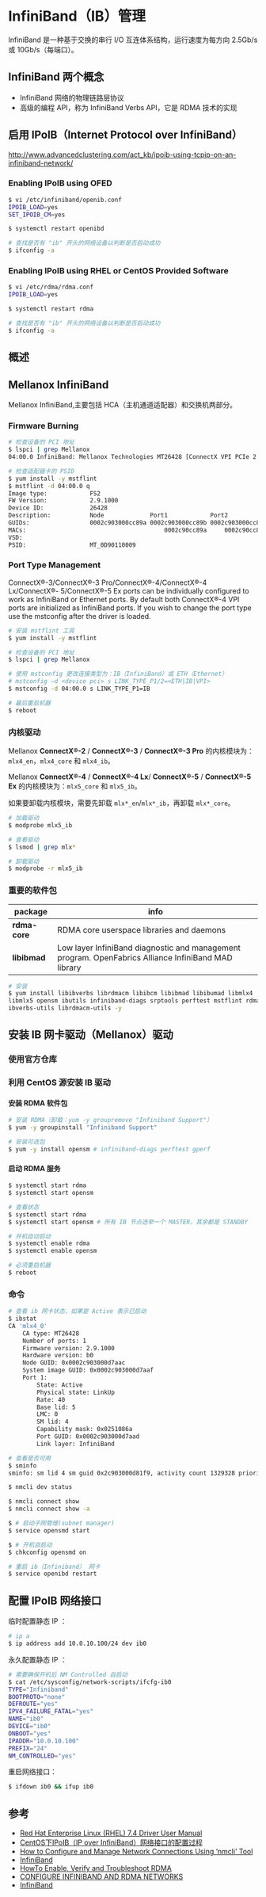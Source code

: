 # InfiniBand（IB）管理

InfiniBand 是一种基于交换的串行 I/O 互连体系结构，运行速度为每方向 2.5Gb/s 或 10Gb/s（每端口）。

## InfiniBand 两个概念

* InfiniBand 网络的物理链路层协议
* 高级的编程 API，称为 InfiniBand Verbs API，它是 RDMA 技术的实现

## 启用 IPoIB（Internet Protocol over InfiniBand）

<http://www.advancedclustering.com/act_kb/ipoib-using-tcpip-on-an-infiniband-network/>

### Enabling IPoIB using OFED

```bash
$ vi /etc/infiniband/openib.conf
IPOIB_LOAD=yes
SET_IPOIB_CM=yes

$ systemctl restart openibd

# 查找是否有 "ib" 开头的网络设备以判断是否启动成功
$ ifconfig -a
```

### Enabling IPoIB using RHEL or CentOS Provided Software

```bash
$ vi /etc/rdma/rdma.conf
IPOIB_LOAD=yes

$ systemctl restart rdma

# 查找是否有 "ib" 开头的网络设备以判断是否启动成功
$ ifconfig -a
```

## 概述

## Mellanox InfiniBand

Mellanox InfiniBand,主要包括 HCA（主机通道适配器）和交换机两部分。

### Firmware Burning

```bash
# 检查设备的 PCI 地址
$ lspci | grep Mellanox
04:00.0 InfiniBand: Mellanox Technologies MT26428 [ConnectX VPI PCIe 2.0 5GT/s - IB QDR / 10GigE] (rev b0)

# 检查适配器卡的 PSID
$ yum install -y mstflint
$ mstflint -d 04:00.0 q
Image type:            FS2
FW Version:            2.9.1000
Device ID:             26428
Description:           Node             Port1            Port2            Sys image
GUIDs:                 0002c903000cc89a 0002c903000cc89b 0002c903000cc89c 0002c903000cc89d
MACs:                                       0002c90cc89a     0002c90cc89b
VSD:
PSID:                  MT_0D90110009
```

### Port Type Management

ConnectX®-3/ConnectX®-3 Pro/ConnectX®-4/ConnectX®-4 Lx/ConnectX®-
5/ConnectX®-5 Ex ports can be individually configured to work as InfiniBand or Ethernet
ports. By default both ConnectX®-4 VPI ports are initialized as InfiniBand ports. If you
wish to change the port type use the mstconfig after the driver is loaded.

```bash
# 安装 mstflint 工具
$ yum install -y mstflint

# 检查设备的 PCI 地址
$ lspci | grep Mellanox

# 使用 mstconfig 更改连接类型为：IB（InfiniBand）或 ETH（Ethernet）
# mstconfig –d <device pci> s LINK_TYPE_P1/2=<ETH|IB|VPI>
$ mstconfig -d 04:00.0 s LINK_TYPE_P1=IB

# 最后重启机器
$ reboot
```

### 内核驱动

Mellanox **ConnectX®-2** / **ConnectX®-3** / **ConnectX®-3 Pro** 的内核模块为：`mlx4_en`，`mlx4_core` 和 `mlx4_ib`。

Mellanox **ConnectX®-4** / **ConnectX®-4 Lx**/ **ConnectX®-5** / **ConnectX®-5 Ex** 的内核模块为：`mlx5_core` 和 `mlx5_ib`。

如果要卸载内核模块，需要先卸载 `mlx*_en`/`mlx*_ib`，再卸载 `mlx*_core`。

```bash
# 加载驱动
$ modprobe mlx5_ib

# 查看驱动
$ lsmod | grep mlx*

# 卸载驱动
$ modprobe -r mlx5_ib
```

### 重要的软件包

| package       | info                                                                                                |
| ------------- | --------------------------------------------------------------------------------------------------- |
| **rdma-core** | RDMA core userspace libraries and daemons                                                           |
| **libibmad**  | Low layer InfiniBand diagnostic and management program. OpenFabrics Alliance InfiniBand MAD library |

```bash
# 安装
$ yum install libibverbs librdmacm libibcm libibmad libibumad libmlx4
libmlx5 opensm ibutils infiniband-diags srptools perftest mstflint rdmacmutils
ibverbs-utils librdmacm-utils -y
```

## 安装 IB 网卡驱动（Mellanox）驱动

### 使用官方仓库

### 利用 CentOS 源安装 IB 驱动

#### 安装 RDMA 软件包

```bash
# 安装 RDMA（卸载：yum -y groupremove "Infiniband Support"）
$ yum -y groupinstall "Infiniband Support"

# 安装可选包
$ yum -y install opensm # infiniband-diags perftest gperf
```

#### 启动 RDMA 服务

```bash
$ systemctl start rdma
$ systemctl start opensm

# 查看状态
$ systemctl start rdma
$ systemctl start opensm # 所有 IB 节点选举一个 MASTER，其余都是 STANDBY

# 开机自动启动
$ systemctl enable rdma
$ systemctl enable opensm

# 必须重启机器
$ reboot
```

### 命令

```bash
# 查看 ib 网卡状态，如果是 Active 表示已启动
$ ibstat
CA 'mlx4_0'
    CA type: MT26428
    Number of ports: 1
    Firmware version: 2.9.1000
    Hardware version: b0
    Node GUID: 0x0002c903000d7aac
    System image GUID: 0x0002c903000d7aaf
    Port 1:
        State: Active
        Physical state: LinkUp
        Rate: 40
        Base lid: 5
        LMC: 0
        SM lid: 4
        Capability mask: 0x0251086a
        Port GUID: 0x0002c903000d7aad
        Link layer: InfiniBand

# 查看是否可用
$ sminfo
sminfo: sm lid 4 sm guid 0x2c903000d81f9, activity count 1329328 priority 14 state 3 SMINFO_MASTER
```

```bash
$ nmcli dev status

$ nmcli connect show
$ nmcli connect show -a
```

```bash
$ # 启动子网管理(subnet manager)
$ service opensmd start

$ # 开机自启动
$ chkconfig opensmd on
```

```bash
# 重启 ib（Infiniband） 网卡
$ service openibd restart
```

## 配置 IPoIB 网络接口

临时配置静态 IP ：

```bash
# ip a
$ ip address add 10.0.10.100/24 dev ib0
```

永久配置静态 IP ：

```bash
# 需要确保开机后 NM Controlled 自启动
$ cat /etc/sysconfig/network-scripts/ifcfg-ib0
TYPE="Infiniband"
BOOTPROTO="none"
DEFROUTE="yes"
IPV4_FAILURE_FATAL="yes"
NAME="ib0"
DEVICE="ib0"
ONBOOT="yes"
IPADDR="10.0.10.100"
PREFIX="24"
NM_CONTROLLED="yes"
```

重启网络接口：

```bash
$ ifdown ib0 && ifup ib0
```

## 参考

* [Red Hat Enterprise Linux (RHEL) 7.4 Driver User Manual](http://www.mellanox.com/pdf/prod_software/Red_Hat_Enterprise_Linux_(RHEL)_7.4_Driver_User_Manual.pdf)
* [CentOS下IPoIB（IP over InfiniBand）网络接口的配置过程](http://blog.csdn.net/warren912/article/details/19419945)
* [How to Configure and Manage Network Connections Using ‘nmcli’ Tool](https://www.tecmint.com/configure-network-connections-using-nmcli-tool-in-linux/)
* [InfiniBand](https://zh.wikipedia.org/wiki/InfiniBand)
* [HowTo Enable, Verify and Troubleshoot RDMA](https://community.mellanox.com/docs/DOC-2086)
* [CONFIGURE INFINIBAND AND RDMA NETWORKS](https://access.redhat.com/documentation/en-us/red_hat_enterprise_linux/7/html/networking_guide/ch-configure_infiniband_and_rdma_networks)
* [InfiniBand](https://wiki.archlinux.org/index.php/InfiniBand)
